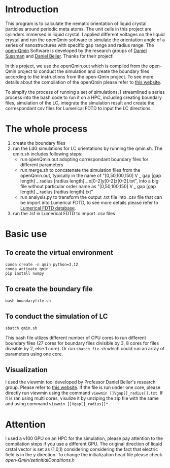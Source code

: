 # Introduction
This program is to calculate the nematic orientation of liquid crystal particles around periodic meta atoms. The unit cells in this project are cylinders immersed in liquid crystal. I applied different voltages on the liquid crystal and run the openQmin software to simulate the orientation angle of a series of nanostructures with specific gap range and radius range. The [open-Qmin](https://github.com/sussmanLab/open-Qmin) Software is developed by the research groups of [Daniel Sussman](https://www.dmsussman.org/) and [Daniel Beller](https://bellerphysics.gitlab.io/). Thanks for their project!

In this project, we use the openQmin.out which is compiled from the open-Qmin project to conduct the simulation and create the boundary files according to the instructions from the open-Qmin project. To see more details about the compilation of the openQmin please refer to [this website](https://sussmanlab.github.io/open-Qmin/). 

To simplfy the process of running a set of simulations, I streamlined a series process into the bash code to run it on a HPC, including creating boundary files, simulation of the LC, integrate the simulation result and create the correspondant csv files for Lumerical FDTD to input the LC directions.
# The whole process
1. create the boundary files
2. run the LdG simulations for LC orientations by running the qmin.sh. The qmin.sh includes following steps:
   - run openQmin.out adopting correspondant boundary files for different parameters
   - run merge.sh to concatenate the simulation files from the openQmin.out, typically in the name of "[0,50,100,150] V _ gap [gap length] _ radius [radius length] _ x[0-2]y[0-2]z[0-2].txt", into a big file without particular order name as "[0,50,100,150] V _ gap [gap length] _ radius [radius length].txt"
   - run analysis.py to transform the output .txt file into .csv file that can be import into Lumerical FDTD, to see more details please refer to [Lumerical FDTD database](https://optics.ansys.com/hc/en-us/articles/360034902033-Import-liquid-crystal-orientation-from-CSV-Simulation-object).
3. run the .lsf in Lumerical FDTD to import .csv files
# Basic use
## To create the virtual environment
```
conda create -n qmin python=3.12
conda activate qmin
pip install numpy 
```
## To create the boundary file
`bash boundaryfile.sh`
## To conduct the simulation of LC
`sbatch qmin.sh`

This bash file utlizes different number of CPU cores to run different boundary files (27 cores for boundary files divisible by 3, 8 cores for files divisible by 2, else 1 core).
Or run `sbatch fix.sh` which could run an array of parameters using one core. 

## Visualization
I used the viewmin tool developed by Professor Daniel Beller's research group. Please refer to [this website](https://open-viewmin.gitlab.io/overview.html).
If the file is run under one core, please directly run viewmin using the command `viewmin []Vgap[]_radius[].txt`. If it is ran using multi cores, visulize it by unziping the zip file with the same and using command `viewmin []Vgap[]_radius[]*` .


# Attention
I used a v100 GPU on an HPC for the simulation, please pay attention to the compilation steps if you use a different GPU.
The original direction of liquid crstal vector is set as (1,0,1) considering considering the fact that electric field is in the y direction. To change the initialization head file please check *open-Qmin/setInitialConditions.h*

